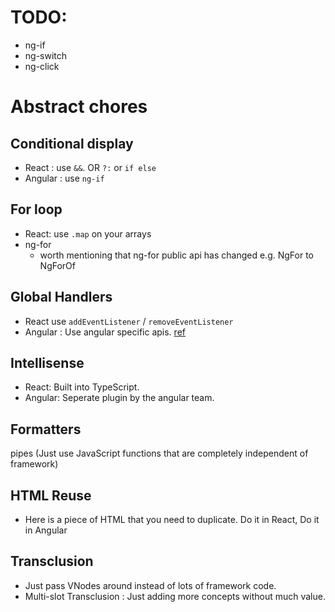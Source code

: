 # TODO: 
* ng-if
* ng-switch
* ng-click

# Abstract chores
## Conditional display 
* React : use `&&`. OR `?:` or `if else`
* Angular : use `ng-if`

## For loop 
* React: use `.map` on your arrays
* ng-for
  * worth mentioning that ng-for public api has changed e.g. NgFor to NgForOf


## Global Handlers 
* React use `addEventListener` / `removeEventListener`
* Angular : Use angular specific apis. [ref](https://stackoverflow.com/questions/36123380/global-events-window-onresize-didnt-change-the-local-variables-value/36135449#36135449)

## Intellisense 
* React: Built into TypeScript.
* Angular: Seperate plugin by the angular team.

## Formatters 
pipes (Just use JavaScript functions that are completely independent of framework)

## HTML Reuse
* Here is a piece of HTML that you need to duplicate. Do it in React, Do it in Angular

## Transclusion 
* Just pass VNodes around instead of lots of framework code.
* Multi-slot Transclusion : Just adding more concepts without much value.

